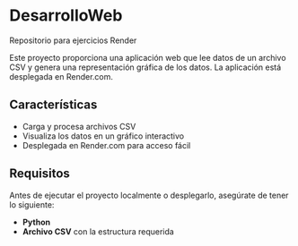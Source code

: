 # DesarrolloWeb
Repositorio para ejercicios Render 

Este proyecto proporciona una aplicación web que lee datos de un archivo CSV y genera una representación gráfica de los datos. La aplicación está desplegada en Render.com.

## Características

- Carga y procesa archivos CSV
- Visualiza los datos en un gráfico interactivo
- Desplegada en Render.com para acceso fácil

## Requisitos

Antes de ejecutar el proyecto localmente o desplegarlo, asegúrate de tener lo siguiente:

- **Python**
- **Archivo CSV** con la estructura requerida
